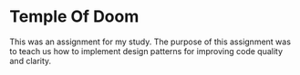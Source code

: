 # Temple Of Doom

This was an assignment for my study. The purpose of this assignment was to teach us how to implement design patterns for improving code quality and clarity.
